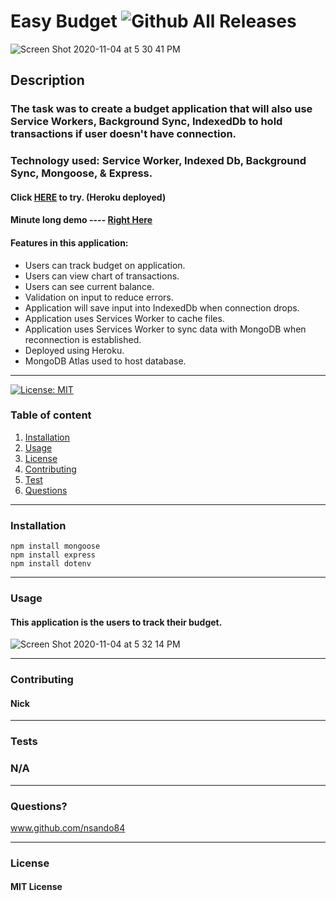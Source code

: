 # Easy Budget   ![Github All Releases](https://img.shields.io/github/contributors/nsando84/Easy-Budget)   

![Screen Shot 2020-11-04 at 5 30 41 PM](https://user-images.githubusercontent.com/67135603/98186572-e7b84000-1ec3-11eb-9465-914a46b26af7.png)









  ## **Description**

  

  ### The task was to create a budget application that will also use Service Workers, Background Sync, IndexedDb to hold transactions if user doesn't have connection.
  
  ### Technology used: Service Worker, Indexed Db, Background Sync, Mongoose, & Express. 

 #### Click  [HERE](https://easybudget9.herokuapp.com/)  to try. (Heroku deployed) 
 
 #### Minute long demo ---- [Right Here](https://drive.google.com/file/d/1b4y7CeQteqY743mWuUE70EmCCkhwXVWx/view)
 
  #### Features in this application:
  
  - Users can track budget on application.
  - Users can view chart of transactions.
  - Users can see current balance.
  - Validation on input to reduce errors.
  - Application will save input into IndexedDb when connection drops.
  - Application uses Services Worker to cache files.
  - Application uses Services Worker to sync data with MongoDB when reconnection is established.
  - Deployed using Heroku.
  - MongoDB Atlas used to host database.
  
---

[![License: MIT](https://img.shields.io/badge/License-MIT-yellow.svg)](https://opensource.org/licenses/MIT)

  ### Table of content
  1. [Installation](#installation)
  2. [Usage](#usage)
  3. [License](#license)
  4. [Contributing](#contributing)
  5. [Test](#test)
  6. [Questions](#questions)

---

### **Installation**

    npm install mongoose
    npm install express
    npm install dotenv

---

### **Usage**

#### This application is the users to track their budget. 

![Screen Shot 2020-11-04 at 5 32 14 PM](https://user-images.githubusercontent.com/67135603/98187049-e63b4780-1ec4-11eb-80fe-a22885546e87.png)





---

### **Contributing**

#### Nick

---

### **Tests**

### N/A

---

### **Questions?**

www.github.com/nsando84

---

### **License**

#### MIT License

